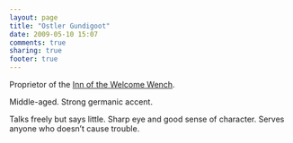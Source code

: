 ```yaml
---
layout: page
title: "Ostler Gundigoot"
date: 2009-05-10 15:07
comments: true
sharing: true
footer: true
---
```

Proprietor of the [Inn of the Welcome Wench](/campaigns/toee/places/inn-of-the-welcome-wench.html).

Middle-aged. Strong germanic accent.

Talks freely but says little. Sharp eye and good sense of character. Serves anyone who doesn’t cause trouble.